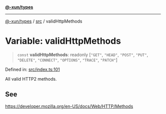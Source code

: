 [**@-xun/types**](../../README.md)

***

[@-xun/types](../../README.md) / [src](../README.md) / validHttpMethods

# Variable: validHttpMethods

> `const` **validHttpMethods**: readonly \[`"GET"`, `"HEAD"`, `"POST"`, `"PUT"`, `"DELETE"`, `"CONNECT"`, `"OPTIONS"`, `"TRACE"`, `"PATCH"`\]

Defined in: [src/index.ts:101](https://github.com/Xunnamius/typescript-utils/blob/8a2a41c11fece9aa42a510058a0d1fa9b8db5358/src/index.ts#L101)

All valid HTTP2 methods.

## See

https://developer.mozilla.org/en-US/docs/Web/HTTP/Methods
